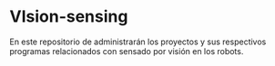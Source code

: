 # VIsion-sensing
En este repositorio de administrarán los proyectos y sus respectivos programas relacionados con sensado por visión en los robots.
